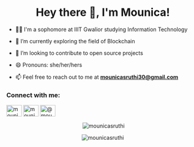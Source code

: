<h1 align="center">Hey there 👋, I'm Mounica!</h1>  
  
- 👩‍🎓 I'm a sophomore at IIIT Gwalior studying Information Technology

<!-- - 👨‍💻 I'm a Cloud Solutions Engineering Intern at [Pingsafe](https://www.pingsafe.com/) and an [ETHWMN Fellow](https://ethwmn.devfolio.co/) -->

- 🔭 I’m currently exploring the field of Blockchain

- 👯 I’m looking to contribute to open source projects
  
- 😄 Pronouns: she/her/hers
    
- 📫 Feel free to reach out to me at **mounicasruthi30@gmail.com**  
  
<h3 align="left">Connect with me:</h3>  
<p align="left">  
<a href="https://linkedin.com/in/mounicasruthi" target="blank"><img align="center" src="https://raw.githubusercontent.com/rahuldkjain/github-profile-readme-generator/master/src/images/icons/Social/linked-in-alt.svg" alt="mounicasruthi" height="30" width="40" /></a>  
<a href="https://www.instagram.com/mounicasruthi/" target="blank"><img align="center" src="https://raw.githubusercontent.com/rahuldkjain/github-profile-readme-generator/master/src/images/icons/Social/instagram.svg" alt="mounicasruthi" height="30" width="40" /></a>  
<a href="https://medium.com/@mounicasruthi" target="blank"><img align="center" src="https://raw.githubusercontent.com/rahuldkjain/github-profile-readme-generator/master/src/images/icons/Social/medium.svg" alt="@mounicasruthi" height="30" width="40" /></a>  
</p>  
  
 
<p align="center" >&nbsp;<img align="center" src="https://github-readme-stats.vercel.app/api?username=mounicasruthi&show_icons=true&locale=en" alt="mounicasruthi" /></p>  
    
<p align="center" ><img align="center" src="https://github-readme-streak-stats.herokuapp.com/?user=mounicasruthi&" alt="mounicasruthi" /></p>
<!--
**mounicasruthi/mounicasruthi** is a ✨ _special_ ✨ repository because its `README.md` (this file) appears on your GitHub profile.

Here are some ideas to get you started:

- 🔭 I’m currently working on ...
- 🌱 I’m currently learning ...
- 👯 I’m looking to collaborate on ...
- 🤔 I’m looking for help with ...
- 💬 Ask me about ...
- 📫 How to reach me: ...
- 😄 Pronouns: ...
- ⚡ Fun fact: ...
-->
